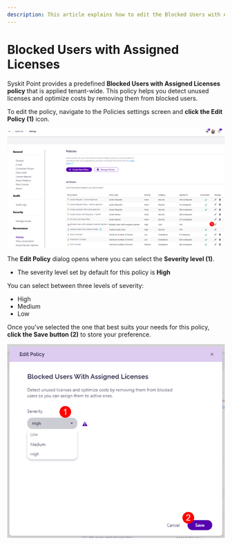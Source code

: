 ```yaml
---
description: This article explains how to edit the Blocked Users with Assigned Licenses policy. 
---
```


# Blocked Users with Assigned Licenses

Syskit Point provides a predefined **Blocked Users with Assigned Licenses policy** that is applied tenant-wide. This policy helps you detect unused licenses and optimize costs by removing them from blocked users. 

To edit the policy, navigate to the Policies settings screen and **click the Edit Policy (1)** icon.

![Blocked Users with Assigned Licenses - Edit Policy](../../../static/img/blocked-users-assigned-license-edit-policy.png)

The **Edit Policy** dialog opens where you can select the **Severity level (1)**.
  * The severity level set by default for this policy is **High**
  
You can select between three levels of severity: 

  * High
  * Medium
  * Low

Once you've selected the one that best suits your needs for this policy, **click the Save button (2)** to store your preference. 


![Blocked Users with Assigned Licenses - Severity](../../../static/img/blocked-users-assigned-license-severity.png)
